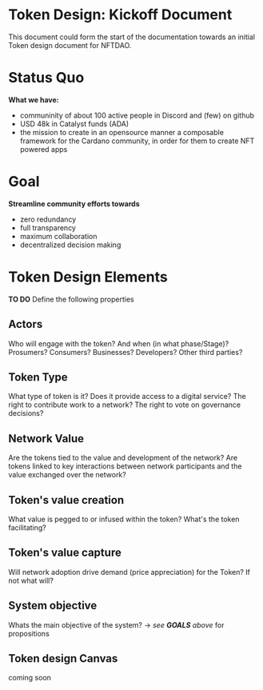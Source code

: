 # Token Design: Kickoff Document
This document could form the start of the documentation towards an initial Token design document for NFTDAO.

# Status Quo
**What we have:** 
- communinity of about 100 active people in Discord and (few) on github
- USD 48k in Catalyst funds (ADA)
- the mission to create in an opensource manner a composable framework for the Cardano community, in order for them to create NFT powered apps

# Goal
**Streamline community efforts towards** 
- zero redundancy 
- full transparency
- maximum collaboration
- decentralized decision making

# Token Design Elements
**TO DO** Define the following properties

## Actors
Who will engage with the token? And when (in what phase/Stage)? Prosumers? Consumers? Businesses? Developers? Other third parties?

## Token Type
What type of token is it? Does it provide access to a digital service? The right to contribute work to a network? The right to vote on governance decisions?

## Network Value
Are the tokens  tied to the value and development of the network? Are tokens linked to key interactions between network participants and the value exchanged over the network?

## Token's value creation
What value is pegged to or infused within the token? What's the token facilitating?

## Token's value capture
Will network adoption drive demand (price appreciation) for the Token? If not what will?

## System objective
Whats the main objective of the system? -> *see **GOALS** above* for propositions

## Token design Canvas
coming soon
